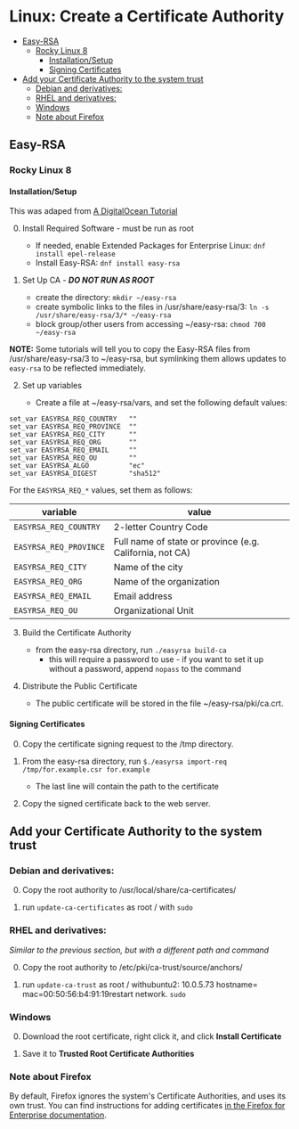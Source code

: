 # Linux: Create a Certificate Authority

<!-- vim-markdown-toc GitLab -->

* [Easy-RSA](#easy-rsa)
  * [Rocky Linux 8](#rocky-linux-8)
    * [Installation/Setup](#installationsetup)
    * [Signing Certificates](#signing-certificates)
* [Add your Certificate Authority to the system trust](#add-your-certificate-authority-to-the-system-trust)
  * [Debian and derivatives:](#debian-and-derivatives)
  * [RHEL and derivatives:](#rhel-and-derivatives)
  * [Windows](#windows)
  * [Note about Firefox](#note-about-firefox)

<!-- vim-markdown-toc -->

## Easy-RSA

### Rocky Linux 8

#### Installation/Setup

This was adaped from [A DigitalOcean Tutorial](https://www.digitalocean.com/community/tutorials/how-to-set-up-and-configure-a-certificate-authority-ca-on-centos-8)

0. Install Required Software - must be run as root

   * If needed, enable Extended Packages for Enterprise Linux: `dnf install epel-release`
   * Install Easy-RSA: `dnf install easy-rsa`

1. Set Up CA - ***DO NOT RUN AS ROOT***

   * create the directory: `mkdir ~/easy-rsa`
   * create symbolic links to the files in /usr/share/easy-rsa/3:
`ln -s /usr/share/easy-rsa/3/* ~/easy-rsa`
   * block group/other users from accessing ~/easy-rsa: `chmod 700 ~/easy-rsa`

**NOTE:** Some tutorials will tell you to copy the Easy-RSA files from /usr/share/easy-rsa/3
to ~/easy-rsa, but symlinking them allows updates to `easy-rsa` to be reflected immediately.

2. Set up variables

   * Create a file at ~/easy-rsa/vars, and set the following default values:
```
set_var EASYRSA_REQ_COUNTRY   ""
set_var EASYRSA_REQ_PROVINCE  ""
set_var EASYRSA_REQ_CITY      ""
set_var EASYRSA_REQ_ORG       ""
set_var EASYRSA_REQ_EMAIL     ""
set_var EASYRSA_REQ_OU        ""
set_var EASYRSA_ALGO          "ec"
set_var EASYRSA_DIGEST        "sha512"
```

For the `EASYRSA_REQ_*` values, set them as follows:

variable               | value
-----------------------|---------------------------------------------------------
`EASYRSA_REQ_COUNTRY`  | 2-letter Country Code
`EASYRSA_REQ_PROVINCE` | Full name of state or province (e.g. California, not CA)
`EASYRSA_REQ_CITY`     | Name of the city
`EASYRSA_REQ_ORG`      | Name of the organization
`EASYRSA_REQ_EMAIL`    | Email address
`EASYRSA_REQ_OU`       | Organizational Unit

3. Build the Certificate Authority

   * from the easy-rsa directory, run `./easyrsa build-ca`
      * this will require a password to use - if you want to set it up without a password, append `nopass` to the command

4. Distribute the Public Certificate
   * The public certificate will be stored in the file ~/easy-rsa/pki/ca.crt.

#### Signing Certificates

0. Copy the certificate signing request to the /tmp directory.

1. From the easy-rsa directory, run `$./easyrsa import-req /tmp/for.example.csr for.example`
   * The last line will contain the path to the certificate

2. Copy the signed certificate back to the web server.

## Add your Certificate Authority to the system trust

### Debian and derivatives:

0. Copy the root authority to /usr/local/share/ca-certificates/

1. run `update-ca-certificates` as root / with `sudo`

### RHEL and derivatives:

*Similar to the previous section, but with a different path and command*

0. Copy the root authority to /etc/pki/ca-trust/source/anchors/

1. run `update-ca-trust` as root / withubuntu2: 10.0.5.73 hostname= mac=00:50:56:b4:91:19restart network. `sudo`

### Windows

0. Download the root certificate, right click it, and click **Install Certificate**

1. Save it to **Trusted Root Certificate Authorities**

### Note about Firefox

By default, Firefox ignores the system's Certificate Authorities, and uses its own trust. You
can find instructions for adding certificates [in the Firefox for Enterprise documentation](https://support.mozilla.org/en-US/kb/setting-certificate-authorities-firefox).

